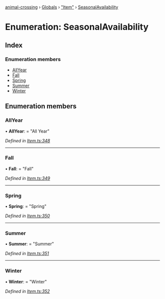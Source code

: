 [animal-crossing](../README.md) › [Globals](../globals.md) › ["Item"](../modules/_item_.md) › [SeasonalAvailability](_item_.seasonalavailability.md)

# Enumeration: SeasonalAvailability

## Index

### Enumeration members

* [AllYear](_item_.seasonalavailability.md#allyear)
* [Fall](_item_.seasonalavailability.md#fall)
* [Spring](_item_.seasonalavailability.md#spring)
* [Summer](_item_.seasonalavailability.md#summer)
* [Winter](_item_.seasonalavailability.md#winter)

## Enumeration members

###  AllYear

• **AllYear**: = "All Year"

*Defined in [Item.ts:348](https://github.com/Norviah/animal-crossing/blob/87636f7/module/types/Item.ts#L348)*

___

###  Fall

• **Fall**: = "Fall"

*Defined in [Item.ts:349](https://github.com/Norviah/animal-crossing/blob/87636f7/module/types/Item.ts#L349)*

___

###  Spring

• **Spring**: = "Spring"

*Defined in [Item.ts:350](https://github.com/Norviah/animal-crossing/blob/87636f7/module/types/Item.ts#L350)*

___

###  Summer

• **Summer**: = "Summer"

*Defined in [Item.ts:351](https://github.com/Norviah/animal-crossing/blob/87636f7/module/types/Item.ts#L351)*

___

###  Winter

• **Winter**: = "Winter"

*Defined in [Item.ts:352](https://github.com/Norviah/animal-crossing/blob/87636f7/module/types/Item.ts#L352)*
